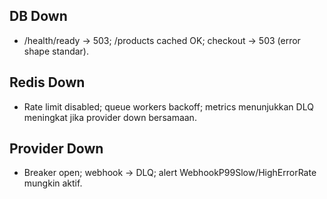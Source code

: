 ## DB Down
- /health/ready -> 503; /products cached OK; checkout -> 503 (error shape standar).
## Redis Down
- Rate limit disabled; queue workers backoff; metrics menunjukkan DLQ meningkat jika provider down bersamaan.
## Provider Down
- Breaker open; webhook -> DLQ; alert WebhookP99Slow/HighErrorRate mungkin aktif.
